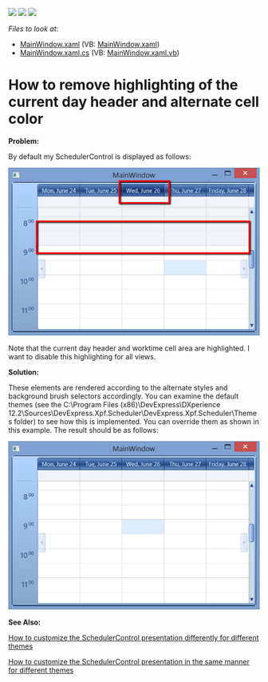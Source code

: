 <!-- default badges list -->
![](https://img.shields.io/endpoint?url=https://codecentral.devexpress.com/api/v1/VersionRange/128657400/12.2.10%2B)
[![](https://img.shields.io/badge/Open_in_DevExpress_Support_Center-FF7200?style=flat-square&logo=DevExpress&logoColor=white)](https://supportcenter.devexpress.com/ticket/details/E4747)
[![](https://img.shields.io/badge/📖_How_to_use_DevExpress_Examples-e9f6fc?style=flat-square)](https://docs.devexpress.com/GeneralInformation/403183)
<!-- default badges end -->
<!-- default file list -->
*Files to look at*:

* [MainWindow.xaml](./CS/MainWindow.xaml) (VB: [MainWindow.xaml](./VB/MainWindow.xaml))
* [MainWindow.xaml.cs](./CS/MainWindow.xaml.cs) (VB: [MainWindow.xaml.vb](./VB/MainWindow.xaml.vb))
<!-- default file list end -->
# How to remove highlighting of the current day header and alternate cell color


<p><strong>Problem:</strong></p><p></p><p>By default my SchedulerControl is displayed as follows:</p><p></p><p><img src="https://raw.githubusercontent.com/DevExpress-Examples/how-to-remove-highlighting-of-the-current-day-header-and-alternate-cell-color-e4747/12.2.10+/media/674ed945-18f2-4540-9432-77980e02da12.png"></p><p></p><p>Note that the current day header and worktime cell area are highlighted. I want to disable this highlighting for all views. </p><p></p><p><strong>Solution:</strong></p><p></p><p>These elements are rendered according to the alternate styles and background brush selectors accordingly. You can examine the default themes (see the C:\Program Files (x86)\DevExpress\DXperience 12.2\Sources\DevExpress.Xpf.Scheduler\DevExpress.Xpf.Scheduler\Themes folder) to see how this is implemented. You can override them as shown in this example. The result should be as follows:</p><p></p><p><img src="https://raw.githubusercontent.com/DevExpress-Examples/how-to-remove-highlighting-of-the-current-day-header-and-alternate-cell-color-e4747/12.2.10+/media/e514375e-a8bd-4c5c-992f-4456f2cb0097.png"></p><p></p><p><strong>See Also:</strong></p><p><a href="https://www.devexpress.com/Support/Center/p/E3450">How to customize the SchedulerControl presentation differently for different themes</a></p><p><a href="https://www.devexpress.com/Support/Center/p/E4012">How to customize the SchedulerControl presentation in the same manner for different themes</a></p>

<br/>


